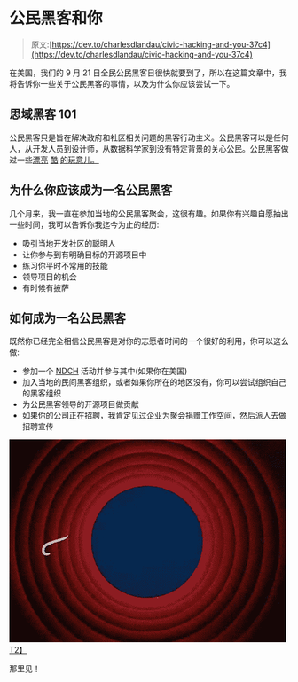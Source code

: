 # 公民黑客和你

> 原文:[https://dev.to/charlesdlandau/civic-hacking-and-you-37c4](https://dev.to/charlesdlandau/civic-hacking-and-you-37c4)

在美国，我们的 9 月 21 日全民公民黑客日很快就要到了，所以在这篇文章中，我将告诉你一些关于公民黑客的事情，以及为什么你应该尝试一下。

## [](#civic-hacking-101)思域黑客 101

公民黑客只是旨在解决政府和社区相关问题的黑客行动主义。公民黑客可以是任何人，从开发人员到设计师，从数据科学家到没有特定背景的关心公民。公民黑客做过一些[漂亮](https://github.com/codeforamerica/courtbot) [酷](https://github.com/nodeschool/sanfrancisco) [的玩意儿。](https://github.com/codefordc/the-rat-hack)

## [](#why-you-should-be-a-civic-hacker)为什么你应该成为一名公民黑客

几个月来，我一直在参加当地的公民黑客聚会，这很有趣。如果你有兴趣自愿抽出一些时间，我可以告诉你我迄今为止的经历:

*   吸引当地开发社区的聪明人
*   让你参与到有明确目标的开源项目中
*   练习你平时不常用的技能
*   领导项目的机会
*   有时候有披萨

## [](#how-you-can-be-a-civic-hacker)如何成为一名公民黑客

既然你已经完全相信公民黑客是对你的志愿者时间的一个很好的利用，你可以这么做:

*   参加一个 [NDCH](https://www.codeforamerica.org/events/national-day-of-civic-hacking-2019) 活动并参与其中(如果你在美国)
*   加入当地的民间黑客组织，或者如果你所在的地区没有，你可以尝试组织自己的黑客组织
*   为公民黑客领导的开源项目做贡献
*   如果你的公司正在招聘，我肯定见过企业为聚会捐赠工作空间，然后派人去做招聘宣传

[![thats_all_folks.gif](img/1290ed3ba31c847fba0031f47c30d357.png)T2】](https://i.giphy.com/media/lD76yTC5zxZPG/giphy.gif)

那里见！